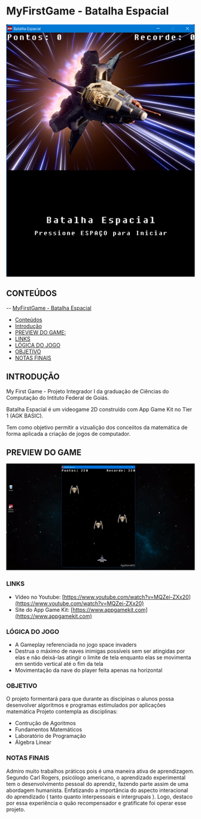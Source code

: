 # MyFirstGame - Batalha Espacial
![preview-menu](https://github.com/eubrunors/MyFirstGame/blob/master/preview-menu.png)

## CONTEÚDOS

-- [MyFirstGame - Batalha Espacial](#MyFirstGmae---Batalha-Espacial)
  - [Conteúdos](#CONTEÚDOS)
  - [Introdução](#INTRODUÇÃO)
  - [PREVIEW DO GAME:](#PREVIEW-DO-GAME)
  - [LINKS](#LINKS)
  - [LÓGICA DO JOGO](#LÓGICA-DO-JOGO)
  - [OBJETIVO](#OBJETIVO)
  - [NOTAS FINAIS](#NOTAS-FINAIS)

## INTRODUÇÃO
My First Game - Projeto Integrador I da graduação de Ciências do Computação do Intituto Federal de Goiás.

Batalha Espacial é um videogame 2D construído com App Game Kit no Tier 1 (AGK BASIC). 

Tem como objetivo permitir a vizualição dos conceiitos da matemática de forma aplicada a criação de jogos de computador.

## PREVIEW DO GAME
![preview-batalha-espacial](https://github.com/eubrunors/MyFirstGame/blob/master/preview_batalha_espacial.gif)

### LINKS

- Vídeo no Youtube: [https://www.youtube.com/watch?v=MQZei-ZXx20](https://www.youtube.com/watch?v=MQZei-ZXx20)
- Site do App Game Kit: [https://www.appgamekit.com](https://www.appgamekit.com)

### LÓGICA DO JOGO

- A Gameplay referenciada no jogo space invaders
- Destrua o máximo de naves inimigas possíveis sem ser atingidas por elas e não deixá-las atingir o limite de tela enquanto elas se movimenta em sentido vertical até o fim da tela 
- Movimentação da nave do player feita apenas na horizontal 

### OBJETIVO

O projeto formentará para que durante as discipinas o alunos possa desenvolver algoritmos e programas estimulados por aplicações matemática
Projeto contempla as disciplinas:
- Contrução de Agoritmos
- Fundamentos Matemáticos
- Laboratório de Programação
- Álgebra Linear 


### NOTAS FINAIS

Admiro muito trabalhos práticos pois é uma maneira ativa de aprendizagem.
Segundo Carl Rogers, psicólogo americano, o aprendizado experimental tem o desenvolvimento pessoal do aprendiz, fazendo parte assim de uma abordagem humanista. Enfatizando a importância do aspecto interacional do aprendizado ( tanto quanto interpessoais e intergrupais ).
Logo, destaco por essa experiência o quão recompensador e gratificate foi operar esse projeto.

